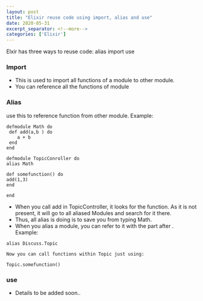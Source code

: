 ```yaml
---
layout: post
title: "Elixir reuse code using import, alias and use"
date: 2020-05-31
excerpt_separator: <!--more-->
categories: ['Elixir']
---
```


Elxir has three ways to reuse code:
alias
import
use

<!--more-->

### Import
- This is used to import all functions of a module to other module.
- You can reference all the functions of module

### Alias
use this to reference function from other module. Example:

```
defmodule Math do
 def add(a,b ) do
    a + b
 end
end 

defmodule TopicConroller do
alias Math

def somefunction() do
add(1,3)
end

end

```
- When you call add in TopicController, it looks for the function. As it is not present, it will go to all aliased Modules and search for it there.
- Thus, all alias is doing is to save you from typing Math.
- When you alias a module, you can refer to it with the part after . Example:
```
alias Discuss.Topic

Now you can call functions within Topic just using:

Topic.somefunction()
```

### use
- Details to be added soon..